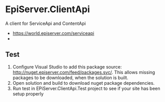 # EpiServer.ClientApi
A client for ServiceApi and ContentApi
- https://world.episerver.com/serviceapi
- 

Test
------------

1.  Configure Visual Studio to add this package source: http://nuget.episerver.com/feed/packages.svc/. This allows missing packages to be downloaded, when the solution is built.
2.  Open solution and build to download nuget package dependencies.
3.  Run test in EPiServer.ClientApi.Test project to see if your site has been setup properly

